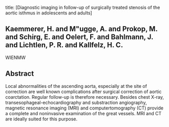 title: [Diagnostic imaging in follow-up of surgically treated stenosis of the aortic isthmus in adolescents and adults]

## Kaemmerer, H. and M"ugge, A. and Prokop, M. and Schirg, E. and Oelert, F. and Bahlmann, J. and Lichtlen, P. R. and Kallfelz, H. C.
WIENMW


## Abstract
Local abnormalities of the ascending aorta, especially at the site of correction are well known complications after surgical correction of aortic coarctation. Regular follow-up is therefore necessary. Besides chest X-ray, transesophageal-echocardiography and substraction angiography, magnetic resonance imaging (MRI) and computertomography (CT) provide a complete and noninvasive examination of the great vessels. MRI and CT are ideally suited for this purpose.

